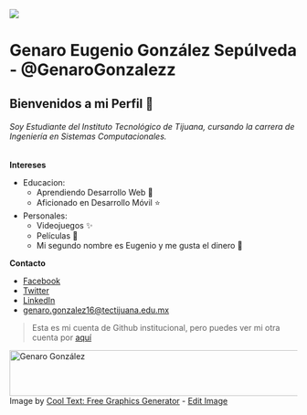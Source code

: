 ![](https://images.cooltext.com/5508546.png)

# Genaro Eugenio González Sepúlveda - @GenaroGonzalezz

## Bienvenidos a mi Perfil 👋
###### Soy Estudiante del Instituto Tecnológico de Tijuana, cursando la carrera de Ingeniería en Sistemas Computacionales.

**Intereses**
* Educacion:
  * Aprendiendo Desarrollo Web :rocket:
  * Aficionado en Desarrollo Móvil :star:
* Personales:
  * Videojuegos :sparkles:
  * Películas :metal:
  * Mi segundo nombre es Eugenio y me gusta el dinero :crab:

**Contacto**
* [Facebook](https://www.facebook.com/Genarindo/)
* [Twitter](https://twitter.com/GenarindoGS)
* [LinkedIn](https://www.linkedin.com/in/genaro-gonzález-0613a9168)
* genaro.gonzalez16@tectijuana.edu.mx

> Esta es mi cuenta de Github institucional, pero puedes ver mi otra cuenta por [aquí](https://github.com/GenaroGonzalezS)

<a href="https://cooltext.com"><img src="https://images.cooltext.com/5508546.png" width="556" height="80" alt="Genaro González" /></a>
<br />Image by <a href="https://cooltext.com">Cool Text: Free Graphics Generator</a> - <a href="https://cooltext.com/Edit-Logo?LogoID=3775399639">Edit Image</a>
